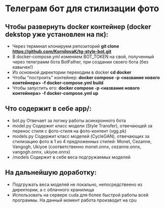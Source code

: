 # Телеграм бот для стилизации фото

## Чтобы развернуть docker контейнер (docker dekstop уже установлен на пк):
- Через терминал клонируем репозиторий **git clone https://github.com/KornilovaK/tg-style-bot.git**
- В docker-compose.yml изменяем BOT_TOKEN на свой, полученный через телеграмм бота BotFather, при создании своего бота (без кавычек!)
- Из основной директории переходим в docker **cd docker**
- Чтобы "построить" контейнер: **docker compose -p <название нового контейнера> -f docker-compose.yml build** 
- Чтобы запустить его: **docker compose -p <название нового контейнера> -f docker-compose.yml up**

## Что содержит в себе **app/**:
- bot.py Отвечает за логику работы асинхронного бота
- model.py Содержит класс модели (Style Transfer), отвечающей за перенос стиля с фото-стиля на фото-контент (vgg.pk)
- models.py Содержит класс моделей (CycleGAN), отвечающих за стилизацию фото в 1 из 4 предложенных стилей: Monet, Cezanne, Vangogh, Ukiyoe (соответственно monet.onnx, cezanne.onnx, vangogh.onnx, ukiyoe.onnx)
- /models Содержит в себе веса подгружаемых моделей
 
## На дальнейшую доработку: 
- Подгружать веса моделей не локально, непосредствеено из директории, а с облачного хранилища
- Использовать на сервере cuda для более быстрой работы всей программы. На данный момент работа производит на cpu
